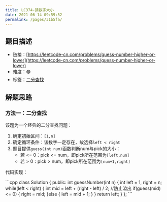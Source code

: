 ```yaml
---
title: LC374-猜数字大小
date: 2021-06-14 09:59:52
permalink: /pages/31b5fa/
---
```


## 题目描述

- 链接：[https://leetcode-cn.com/problems/guess-number-higher-or-lower](https://leetcode-cn.com/problems/guess-number-higher-or-lower)
- 难度：🟢
- 标签：[二分查找](/pages/34f617/)

## 解题思路
### 方法一：二分查找
该题为一个经典的二分查找问题：
1. 确定初始区间：`[1,n]`
2. 确定循环条件：该数字一定存在，故选择`left < right`
3. 题目提供`guess(int num)`函数判断num与pick的大小：
    - 若 <= 0：pick <= num，即pick所在范围为`[left,num]`
    - 若 > 0：pick > num，即pick所在范围为`[num+1,right]`

代码实现：

<code-group>
<code-block title="C++" active>
```cpp
class Solution {
public:
    int guessNumber(int n) {
        int left = 1, right = n;
        while(left < right) {
            int mid = left + (right - left) / 2;  //防止溢出
            if(guess(mid) <= 0) {
                right = mid;
            }else {
                left = mid + 1;
            }
        }
        return left;
    }
};
```
</code-block>
</code-group>